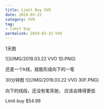 ```yaml
---
title: Limit Buy VVO
date: 2019-03-22
category: VVO
tag:
- limit buy
permalink: 2019-03-22-VVO
---
```

1天图

![](/IMG/2019.03.22 VVO 1D.PNG)

还差一个k线，就能形成向下的一笔

30分钟图
![](/IMG/2019.03.22 VVO 30F.PNG)

向下的线段，还没有笔背驰， 应该会降得更低

Limit buy $\$$54.99
